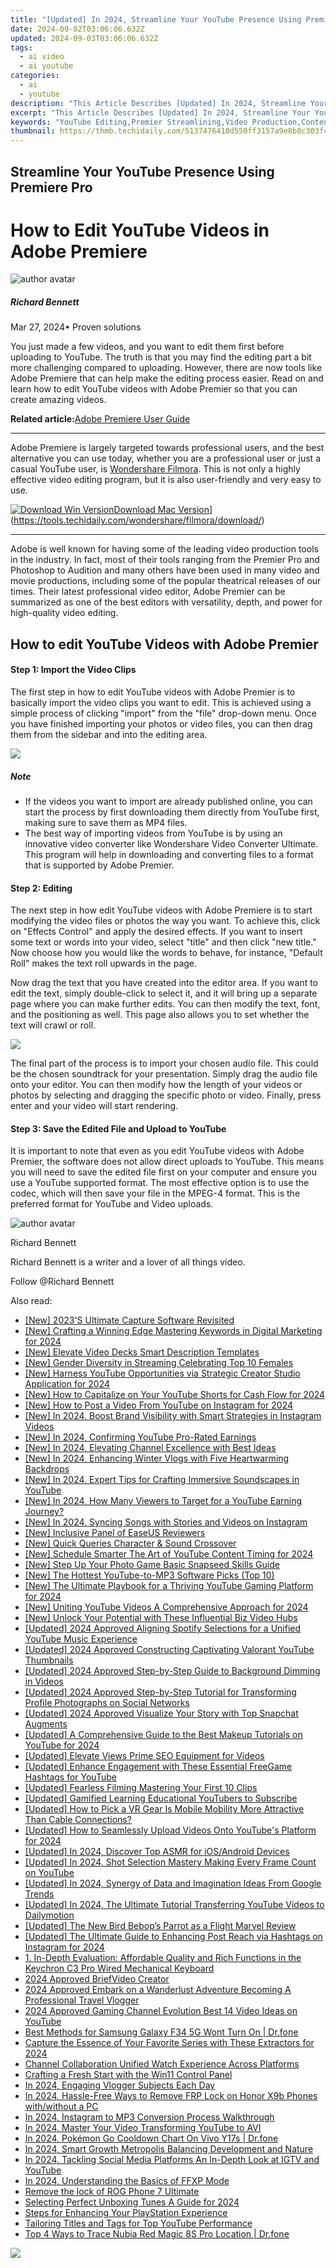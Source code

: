```yaml
---
title: "[Updated] In 2024, Streamline Your YouTube Presence Using Premiere Pro"
date: 2024-09-02T03:06:06.632Z
updated: 2024-09-03T03:06:06.632Z
tags:
  - ai video
  - ai youtube
categories:
  - ai
  - youtube
description: "This Article Describes [Updated] In 2024, Streamline Your YouTube Presence Using Premiere Pro"
excerpt: "This Article Describes [Updated] In 2024, Streamline Your YouTube Presence Using Premiere Pro"
keywords: "YouTube Editing,Premier Streamlining,Video Production,Content Enhancement,Professional Editing,Media Mastery,Premiere Optimization"
thumbnail: https://thmb.techidaily.com/5137476410d550ff3157a9e8b8c303fc95e61e87d44f30246bb809e8ce4eedda.jpg
---
```


## Streamline Your YouTube Presence Using Premiere Pro

# How to Edit YouTube Videos in Adobe Premiere

![author avatar](https://images.wondershare.com/filmora/article-images/richard-bennett.jpg)

##### Richard Bennett

 Mar 27, 2024• Proven solutions

 You just made a few videos, and you want to edit them first before uploading to YouTube. The truth is that you may find the editing part a bit more challenging compared to uploading. However, there are now tools like Adobe Premiere that can help make the editing process easier. Read on and learn how to edit YouTube videos with Adobe Premier so that you can create amazing videos.

**Related article:**[Adobe Premiere User Guide](https://tools.techidaily.com/wondershare/filmora/download/)

---

 Adobe Premiere is largely targeted towards professional users, and the best alternative you can use today, whether you are a professional user or just a casual YouTube user, is [Wondershare Filmora](https://tools.techidaily.com/wondershare/filmora/download/). This is not only a highly effective video editing program, but it is also user-friendly and very easy to use.

[![Download Win Version](https://images.wondershare.com/filmora/guide/download-btn-win.jpg)](https://tools.techidaily.com/wondershare/filmora/download/)[Download Mac Version](https://images.wondershare.com/filmora/guide/download-btn-mac.jpg)](https://tools.techidaily.com/wondershare/filmora/download/)

---

 Adobe is well known for having some of the leading video production tools in the industry. In fact, most of their tools ranging from the Premier Pro and Photoshop to Audition and many others have been used in many video and movie productions, including some of the popular theatrical releases of our times. Their latest professional video editor, Adobe Premier can be summarized as one of the best editors with versatility, depth, and power for high-quality video editing.

## How to edit YouTube Videos with Adobe Premier

#### Step 1: Import the Video Clips

 The first step in how to edit YouTube videos with Adobe Premier is to basically import the video clips you want to edit. This is achieved using a simple process of clicking "import" from the "file" drop-down menu. Once you have finished importing your photos or video files, you can then drag them from the sidebar and into the editing area.

![](https://images.wondershare.com/filmora/article-images/adobe-premiere-interface.jpg)

##### Note

* If the videos you want to import are already published online, you can start the process by first downloading them directly from YouTube first, making sure to save them as MP4 files.
* The best way of importing videos from YouTube is by using an innovative video converter like Wondershare Video Converter Ultimate. This program will help in downloading and converting files to a format that is supported by Adobe Premier.

#### Step 2: Editing

 The next step in how edit YouTube videos with Adobe Premiere is to start modifying the video files or photos the way you want. To achieve this, click on "Effects Control" and apply the desired effects. If you want to insert some text or words into your video, select "title" and then click "new title." Now choose how you would like the words to behave, for instance, "Default Roll" makes the text roll upwards in the page.

 Now drag the text that you have created into the editor area. If you want to edit the text, simply double-click to select it, and it will bring up a separate page where you can make further edits. You can then modify the text, font, and the positioning as well. This page also allows you to set whether the text will crawl or roll.

![](https://images.wondershare.com/filmora/article-images/add-text-with-premiere-pro-3.jpg)

 The final part of the process is to import your chosen audio file. This could be the chosen soundtrack for your presentation. Simply drag the audio file onto your editor. You can then modify how the length of your videos or photos by selecting and dragging the specific photo or video. Finally, press enter and your video will start rendering.

#### Step 3: Save the Edited File and Upload to YouTube

 It is important to note that even as you edit YouTube videos with Adobe Premier, the software does not allow direct uploads to YouTube. This means you will need to save the edited file first on your computer and ensure you use a YouTube supported format. The most effective option is to use the  codec, which will then save your file in the MPEG-4 format. This is the preferred format for YouTube and Video uploads.

![author avatar](https://images.wondershare.com/filmora/article-images/richard-bennett.jpg)

Richard Bennett

Richard Bennett is a writer and a lover of all things video.

Follow @Richard Bennett


<ins class="adsbygoogle"
     style="display:block"
     data-ad-format="autorelaxed"
     data-ad-client="ca-pub-7571918770474297"
     data-ad-slot="1223367746"></ins>



<ins class="adsbygoogle"
     style="display:block"
     data-ad-client="ca-pub-7571918770474297"
     data-ad-slot="8358498916"
     data-ad-format="auto"
     data-full-width-responsive="true"></ins>

<span class="atpl-alsoreadstyle">Also read:</span>
<div><ul>
<li><a href="https://on-screen-recording.techidaily.com/new-2023s-ultimate-capture-software-revisited/"><u>[New] 2023'S Ultimate Capture Software Revisited</u></a></li>
<li><a href="https://youtube-zero.techidaily.com/rafting-a-winning-edge-mastering-keywords-in-digital-marketing-for-2024/"><u>[New] Crafting a Winning Edge  Mastering Keywords in Digital Marketing for 2024</u></a></li>
<li><a href="https://youtube-zero.techidaily.com/levate-video-decks-smart-description-templates/"><u>[New] Elevate Video Decks  Smart Description Templates</u></a></li>
<li><a href="https://youtube-zero.techidaily.com/ender-diversity-in-streaming-celebrating-top-10-females/"><u>[New] Gender Diversity in Streaming  Celebrating Top 10 Females</u></a></li>
<li><a href="https://youtube-zero.techidaily.com/arness-youtube-opportunities-via-strategic-creator-studio-application-for-2024/"><u>[New] Harness YouTube Opportunities via Strategic Creator Studio Application for 2024</u></a></li>
<li><a href="https://eaxpv-info.techidaily.com/new-how-to-capitalize-on-your-youtube-shorts-for-cash-flow-for-2024/"><u>[New] How to Capitalize on Your YouTube Shorts for Cash Flow for 2024</u></a></li>
<li><a href="https://youtube-zero.techidaily.com/ow-to-post-a-video-from-youtube-on-instagram-for-2024/"><u>[New] How to Post a Video From YouTube on Instagram for 2024</u></a></li>
<li><a href="https://instagram-video-files.techidaily.com/new-in-2024-boost-brand-visibility-with-smart-strategies-in-instagram-videos/"><u>[New] In 2024, Boost Brand Visibility with Smart Strategies in Instagram Videos</u></a></li>
<li><a href="https://youtube-zero.techidaily.com/n-2024-confirming-youtube-pro-rated-earnings/"><u>[New] In 2024, Confirming YouTube Pro-Rated Earnings</u></a></li>
<li><a href="https://youtube-zero.techidaily.com/n-2024-elevating-channel-excellence-with-best-ideas/"><u>[New] In 2024, Elevating Channel Excellence with Best Ideas</u></a></li>
<li><a href="https://youtube-zero.techidaily.com/n-2024-enhancing-winter-vlogs-with-five-heartwarming-backdrops/"><u>[New] In 2024, Enhancing Winter Vlogs with Five Heartwarming Backdrops</u></a></li>
<li><a href="https://youtube-zero.techidaily.com/n-2024-expert-tips-for-crafting-immersive-soundscapes-in-youtube/"><u>[New] In 2024, Expert Tips for Crafting Immersive Soundscapes in YouTube</u></a></li>
<li><a href="https://youtube-zero.techidaily.com/n-2024-how-many-viewers-to-target-for-a-youtube-earning-journey/"><u>[New] In 2024, How Many Viewers to Target for a YouTube Earning Journey?</u></a></li>
<li><a href="https://instagram-videos.techidaily.com/new-in-2024-syncing-songs-with-stories-and-videos-on-instagram/"><u>[New] In 2024, Syncing Songs with Stories and Videos on Instagram</u></a></li>
<li><a href="https://remote-screen-capture.techidaily.com/new-inclusive-panel-of-easeus-reviewers/"><u>[New] Inclusive Panel of EaseUS Reviewers</u></a></li>
<li><a href="https://youtube-zero.techidaily.com/uick-queries-character-and-sound-crossover/"><u>[New] Quick Queries  Character & Sound Crossover</u></a></li>
<li><a href="https://youtube-zero.techidaily.com/chedule-smarter-the-art-of-youtube-content-timing-for-2024/"><u>[New] Schedule Smarter  The Art of YouTube Content Timing for 2024</u></a></li>
<li><a href="https://extra-approaches.techidaily.com/new-step-up-your-photo-game-basic-snapseed-skills-guide/"><u>[New] Step Up Your Photo Game  Basic Snapseed Skills Guide</u></a></li>
<li><a href="https://youtube-zero.techidaily.com/he-hottest-youtube-to-mp3-software-picks-top-10/"><u>[New] The Hottest YouTube-to-MP3 Software Picks (Top 10)</u></a></li>
<li><a href="https://youtube-zero.techidaily.com/he-ultimate-playbook-for-a-thriving-youtube-gaming-platform-for-2024/"><u>[New] The Ultimate Playbook for a Thriving YouTube Gaming Platform for 2024</u></a></li>
<li><a href="https://youtube-zero.techidaily.com/niting-youtube-videos-a-comprehensive-approach-for-2024/"><u>[New] Uniting YouTube Videos  A Comprehensive Approach for 2024</u></a></li>
<li><a href="https://youtube-zero.techidaily.com/nlock-your-potential-with-these-influential-biz-video-hubs/"><u>[New] Unlock Your Potential with These Influential Biz Video Hubs</u></a></li>
<li><a href="https://youtube-zero.techidaily.com/ed-2024-approved-aligning-spotify-selections-for-a-unified-youtube-music-experience/"><u>[Updated] 2024 Approved  Aligning Spotify Selections for a Unified YouTube Music Experience</u></a></li>
<li><a href="https://youtube-zero.techidaily.com/ed-2024-approved-constructing-captivating-valorant-youtube-thumbnails/"><u>[Updated] 2024 Approved  Constructing Captivating Valorant YouTube Thumbnails</u></a></li>
<li><a href="https://youtube-zero.techidaily.com/ed-2024-approved-step-by-step-guide-to-background-dimming-in-videos/"><u>[Updated] 2024 Approved  Step-by-Step Guide to Background Dimming in Videos</u></a></li>
<li><a href="https://instagram-video-recordings.techidaily.com/updated-2024-approved-step-by-step-tutorial-for-transforming-profile-photographs-on-social-networks/"><u>[Updated] 2024 Approved  Step-by-Step Tutorial for Transforming Profile Photographs on Social Networks</u></a></li>
<li><a href="https://snapchat-videos.techidaily.com/updated-2024-approved-visualize-your-story-with-top-snapchat-augments/"><u>[Updated] 2024 Approved  Visualize Your Story with Top Snapchat Augments</u></a></li>
<li><a href="https://facebook-video-footage.techidaily.com/updated-a-comprehensive-guide-to-the-best-makeup-tutorials-on-youtube-for-2024/"><u>[Updated] A Comprehensive Guide to the Best Makeup Tutorials on YouTube for 2024</u></a></li>
<li><a href="https://youtube-zero.techidaily.com/ed-elevate-views-prime-seo-equipment-for-videos/"><u>[Updated] Elevate Views  Prime SEO Equipment for Videos</u></a></li>
<li><a href="https://youtube-zero.techidaily.com/ed-enhance-engagement-with-these-essential-freegame-hashtags-for-youtube/"><u>[Updated] Enhance Engagement with These Essential FreeGame Hashtags for YouTube</u></a></li>
<li><a href="https://youtube-zero.techidaily.com/ed-fearless-filming-mastering-your-first-10-clips/"><u>[Updated] Fearless Filming  Mastering Your First 10 Clips</u></a></li>
<li><a href="https://youtube-zero.techidaily.com/ed-gamified-learning-educational-youtubers-to-subscribe/"><u>[Updated] Gamified Learning  Educational YouTubers to Subscribe</u></a></li>
<li><a href="https://some-knowledge.techidaily.com/updated-how-to-pick-a-vr-gear-is-mobile-mobility-more-attractive-than-cable-connections/"><u>[Updated] How to Pick a VR Gear  Is Mobile Mobility More Attractive Than Cable Connections?</u></a></li>
<li><a href="https://youtube-zero.techidaily.com/ed-how-to-seamlessly-upload-videos-onto-youtubes-platform-for-2024/"><u>[Updated] How to Seamlessly Upload Videos Onto YouTube's Platform for 2024</u></a></li>
<li><a href="https://youtube-zero.techidaily.com/ed-in-2024-discover-top-asmr-for-iosandroid-devices/"><u>[Updated] In 2024, Discover Top ASMR for iOS/Android Devices</u></a></li>
<li><a href="https://youtube-zero.techidaily.com/ed-in-2024-shot-selection-mastery-making-every-frame-count-on-youtube/"><u>[Updated] In 2024, Shot Selection Mastery  Making Every Frame Count on YouTube</u></a></li>
<li><a href="https://youtube-zero.techidaily.com/ed-in-2024-synergy-of-data-and-imagination-ideas-from-google-trends/"><u>[Updated] In 2024, Synergy of Data and Imagination  Ideas From Google Trends</u></a></li>
<li><a href="https://youtube-zero.techidaily.com/ed-in-2024-the-ultimate-tutorial-transferring-youtube-videos-to-dailymotion/"><u>[Updated] In 2024, The Ultimate Tutorial  Transferring YouTube Videos to Dailymotion</u></a></li>
<li><a href="https://vp-tips.techidaily.com/updated-the-new-bird-bebops-parrot-as-a-flight-marvel-review/"><u>[Updated] The New Bird  Bebop’s Parrot as a Flight Marvel Review</u></a></li>
<li><a href="https://instagram-videos.techidaily.com/updated-the-ultimate-guide-to-enhancing-post-reach-via-hashtags-on-instagram-for-2024/"><u>[Updated] The Ultimate Guide to Enhancing Post Reach via Hashtags on Instagram for 2024</u></a></li>
<li><a href="https://tech-savvy.techidaily.com/1-in-depth-evaluation-affordable-quality-and-rich-functions-in-the-keychron-c3-pro-wired-mechanical-keyboard/"><u>1. In-Depth Evaluation: Affordable Quality and Rich Functions in the Keychron C3 Pro Wired Mechanical Keyboard</u></a></li>
<li><a href="https://youtube-zero.techidaily.com/approved-briefvideo-creator/"><u>2024 Approved  BriefVideo Creator</u></a></li>
<li><a href="https://youtube-zero.techidaily.com/approved-embark-on-a-wanderlust-adventure-becoming-a-professional-travel-vlogger/"><u>2024 Approved  Embark on a Wanderlust Adventure  Becoming A Professional Travel Vlogger</u></a></li>
<li><a href="https://youtube-zero.techidaily.com/approved-gaming-channel-evolution-best-14-video-ideas-on-youtube/"><u>2024 Approved  Gaming Channel Evolution  Best 14 Video Ideas on YouTube</u></a></li>
<li><a href="https://howto.techidaily.com/best-methods-for-samsung-galaxy-f34-5g-wont-turn-on-drfone-by-drfone-fix-android-problems-fix-android-problems/"><u>Best Methods for Samsung Galaxy F34 5G Wont Turn On | Dr.fone</u></a></li>
<li><a href="https://youtube-zero.techidaily.com/re-the-essence-of-your-favorite-series-with-these-extractors-for-2024/"><u>Capture the Essence of Your Favorite Series with These Extractors for 2024</u></a></li>
<li><a href="https://youtube-zero.techidaily.com/el-collaboration-unified-watch-experience-across-platforms/"><u>Channel Collaboration  Unified Watch Experience Across Platforms</u></a></li>
<li><a href="https://win11.techidaily.com/crafting-a-fresh-start-with-the-win11-control-panel/"><u>Crafting a Fresh Start with the Win11 Control Panel</u></a></li>
<li><a href="https://youtube-zero.techidaily.com/24-engaging-vlogger-subjects-each-day/"><u>In 2024, Engaging Vlogger Subjects Each Day</u></a></li>
<li><a href="https://bypass-frp.techidaily.com/in-2024-hassle-free-ways-to-remove-frp-lock-on-honor-x9b-phones-withwithout-a-pc-by-drfone-android/"><u>In 2024, Hassle-Free Ways to Remove FRP Lock on Honor X9b Phones with/without a PC</u></a></li>
<li><a href="https://instagram-video-files.techidaily.com/in-2024-instagram-to-mp3-conversion-process-walkthrough/"><u>In 2024, Instagram to MP3 Conversion Process Walkthrough</u></a></li>
<li><a href="https://youtube-zero.techidaily.com/24-master-your-video-transforming-youtube-to-avi/"><u>In 2024, Master Your Video  Transforming YouTube to AVI</u></a></li>
<li><a href="https://change-location.techidaily.com/in-2024-pokemon-go-cooldown-chart-on-vivo-y17s-drfone-by-drfone-virtual-android/"><u>In 2024, Pokémon Go Cooldown Chart On Vivo Y17s | Dr.fone</u></a></li>
<li><a href="https://youtube-stream.techidaily.com/in-2024-smart-growth-metropolis-balancing-development-and-nature/"><u>In 2024, Smart Growth Metropolis  Balancing Development and Nature</u></a></li>
<li><a href="https://youtube-zero.techidaily.com/24-tackling-social-media-platforms-an-in-depth-look-at-igtv-and-youtube/"><u>In 2024, Tackling Social Media Platforms  An In-Depth Look at IGTV and YouTube</u></a></li>
<li><a href="https://some-approaches.techidaily.com/in-2024-understanding-the-basics-of-ffxp-mode/"><u>In 2024, Understanding the Basics of FFXP Mode</u></a></li>
<li><a href="https://techidaily.com/remove-the-lock-of-rog-phone-7-ultimate-by-drfone-android-unlock-android-unlock/"><u>Remove the lock of ROG Phone 7 Ultimate</u></a></li>
<li><a href="https://extra-guidance.techidaily.com/selecting-perfect-unboxing-tunes-a-guide-for-2024/"><u>Selecting Perfect Unboxing Tunes  A Guide for 2024</u></a></li>
<li><a href="https://games-able.techidaily.com/steps-for-enhancing-your-playstation-experience/"><u>Steps for Enhancing Your PlayStation Experience</u></a></li>
<li><a href="https://youtube-zero.techidaily.com/ring-titles-and-tags-for-top-youtube-performance/"><u>Tailoring Titles and Tags for Top YouTube Performance</u></a></li>
<li><a href="https://android-location-track.techidaily.com/top-4-ways-to-trace-nubia-red-magic-8s-pro-location-drfone-by-drfone-virtual-android/"><u>Top 4 Ways to Trace Nubia Red Magic 8S Pro Location | Dr.fone</u></a></li>
</ul></div>

<!-- affiliate ads begin -->
<a href="https://store.bitdefender.com/affiliate.php?ACCOUNT=BITLATIN&AFFILIATE=108875&PATH=http%3A%2F%2Fwww.bitdefender.com%2Fbusiness%3FAFFILIATE%3D108875%26RESOURCE%3D30%2525%2BOff%2Ball%2BGravityZone%2BProducts"><img src="https://www.bitdefender.com/content/dam/bitdefender/business/campaign/1200X628.png" border="0"></a>
<!-- affiliate ads end -->